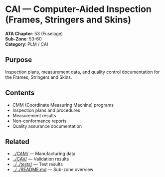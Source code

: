 # CAI — Computer-Aided Inspection (Frames, Stringers and Skins)

**ATA Chapter**: 53 (Fuselage)  
**Sub-Zone**: 53-60  
**Category**: PLM / CAI

## Purpose

Inspection plans, measurement data, and quality control documentation for the Frames, Stringers and Skins.

## Contents

- CMM (Coordinate Measuring Machine) programs
- Inspection plans and procedures
- Measurement results
- Non-conformance reports
- Quality assurance documentation

## Related

- [../CAM/](../CAM/) — Manufacturing data
- [../CAV/](../CAV/) — Validation results
- [../../tests/](../../tests/) — Test results
- [../../README.md](../../README.md) — Sub-zone overview
